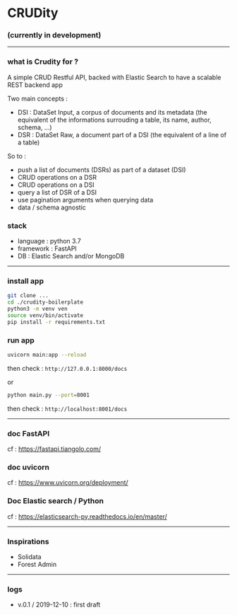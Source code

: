 
# CRUDity

### (currently in development)

------
### what is Crudity for ? 

A simple CRUD Restful API, backed with Elastic Search to have a scalable REST backend app

Two main concepts :
- DSI : DataSet Input, a corpus of documents and its metadata (the equivalent of the informations surrouding a table, its name, author, schema, ...)
- DSR : DataSet Raw, a document part of a DSI (the equivalent of a line of a table)

So to : 
- push a list of documents (DSRs) as part of a dataset (DSI)
- CRUD operations on a DSR
- CRUD operations on a DSI
- query a list of DSR of a DSI
- use pagination arguments when querying data
- data / schema agnostic

### stack

- language : python 3.7
- framework : FastAPI
- DB : Elastic Search and/or MongoDB

-----
### install app 

```sh
git clone ...
cd ./crudity-boilerplate
python3 -m venv ven
source venv/bin/activate
pip install -r requirements.txt
```

### run app 
```sh
uvicorn main:app --reload
```
then check : `http://127.0.0.1:8000/docs`

or 

```sh
python main.py --port=8001
```
then check : `http://localhost:8001/docs`

-----

### doc FastAPI 
cf : https://fastapi.tiangolo.com/

### doc uvicorn
cf : https://www.uvicorn.org/deployment/

### Doc Elastic search / Python 
cf : https://elasticsearch-py.readthedocs.io/en/master/


----

### Inspirations

- Solidata
- Forest Admin

--------

### logs

- v.0.1 / 2019-12-10 : first draft